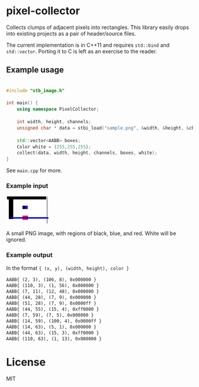 # pixel-collector
Collects clumps of adjacent pixels into rectangles. This library easily drops into existing projects as a pair of header/source files.

The current implementation is in C++11 and requires `std::bind` and `std::vector`. Porting it to C is left as an exercise to the reader.

## Example usage

```cpp

#include "stb_image.h"

int main() {
    using namespace PixelCollector;

    int width, height, channels;
    unsigned char * data = stbi_load("sample.png", &width, &height, &channels, 3);

    std::vector<AABB> boxes;
    Color white = {255,255,255};
    collect(data, width, height, channels, boxes, white);
}
```

See `main.cpp` for more.

### Example input

![](https://raw.githubusercontent.com/saucecode/pixel-collector/master/sample.png)

A small PNG image, with regions of black, blue, and red. White will be ignored.

### Example output

In the format `{ (x, y), (width, height), color }`

```
AABB{ (2, 3), (106, 8), 0x000000 }
AABB{ (110, 3), (1, 56), 0x000000 }
AABB{ (7, 11), (12, 48), 0x000000 }
AABB{ (44, 28), (7, 9), 0x000000 }
AABB{ (51, 28), (7, 9), 0x0000ff }
AABB{ (44, 55), (15, 4), 0xff0000 }
AABB{ (7, 59), (7, 5), 0x000000 }
AABB{ (14, 59), (100, 4), 0x0000ff }
AABB{ (14, 63), (5, 1), 0x000000 }
AABB{ (44, 63), (15, 3), 0xff0000 }
AABB{ (110, 63), (1, 13), 0x000000 }
```

# License

MIT